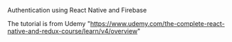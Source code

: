 Authentication using React Native and Firebase

The tutorial is from Udemy "https://www.udemy.com/the-complete-react-native-and-redux-course/learn/v4/overview"